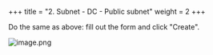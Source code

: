 +++
title = "2. Subnet - DC - Public subnet"
weight = 2
+++


Do the same as above: fill out the form and click "Create".


![image.png](images/004-iv-setup-vpc-dc-resources/15-image.png)


